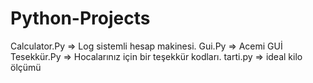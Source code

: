 # Python-Projects

Calculator.Py => Log sistemli hesap makinesi.
Gui.Py => Acemi GUİ
Tesekkür.Py => Hocalarınız için bir teşekkür kodları.
tarti.py => ideal kilo ölçümü
